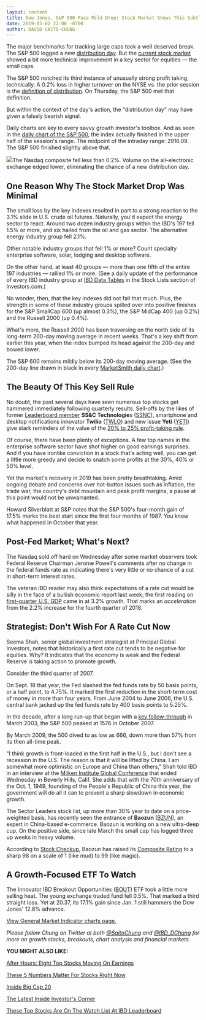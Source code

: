 ```yaml
---
layout: content
title: Dow Jones, S&P 500 Pace Mild Drop; Stock Market Shows This Subtle Improvement
date: 2019-05-02 22:00 -0700
author: DAVID SAITO-CHUNG
---
```






The major benchmarks for tracking large caps took a well deserved break. The S&P 500 logged a new [distribution day](https://www.investors.com/how-to-invest/investors-corner/how-do-you-spot-a-major-market-top-easy-look-for-heavy-distribution/). But the [current stock market](https://www.investors.com/market-trend/stock-market-today/stock-market-today-market-trends-best-stocks-buy-watch/) showed a bit more technical improvement in a key sector for equities — the small caps.




The S&P 500 notched its third instance of unusually strong profit taking, technically. A 0.2% loss in higher turnover on the NYSE vs. the prior session is the [definition of distribution](https://www.investors.com/ibd-university/market-timing/market-tops/). On Thursday, the S&P 500 met that definition.


But within the context of the day's action, the "distribution day" may have given a falsely bearish signal.


Daily charts are key to every savvy growth investor's toolbox. And as seen in the [daily chart of the S&P 500](https://research.investors.com/stock-charts/nyse-s-and-p-500-index-0sandp5.htm?cht=pvc&type=daily), the index actually finished in the upper half of the session's range. The midpoint of the intraday range: 2916.09. The S&P 500 finished slightly above that.


![](https://www.investors.com/wp-content/uploads/2019/05/MP_3x3_050219-241x300.jpg)The Nasdaq composite fell less than 0.2%. Volume on the all-electronic exchange edged lower, eliminating the chance of a new distribution day.


One Reason Why The Stock Market Drop Was Minimal
------------------------------------------------


The small loss by the key indexes resulted in part to a strong reaction to the 3.1% slide in U.S. crude oil futures. Naturally, you'd expect the energy sector to react. Around two dozen industry groups within the IBD's 197 fell 1.5% or more, and six hailed from the oil and gas sector. The alternative energy industry group fell 2.1%.


Other notable industry groups that fell 1% or more? Count specialty enterprise software, solar, lodging and desktop software.


On the other hand, at least 40 groups — more than one fifth of the entire 197 industries — rallied 1% or more. (See a daily update of the performance of every IBD industry group at [IBD Data Tables](https://www.investors.com/ibd-data-tables/) in the Stock Lists section of Investors.com.)


No wonder, then, that the key indexes did not fall that much. Plus, the strength in some of these industry groups spilled over into positive finishes for the S&P SmallCap 600 (up almost 0.3%), the S&P MidCap 400 (up 0.2%) and the Russell 2000 (up 0.4%).


What's more, the Russell 2000 has been traversing on the north side of its long-term 200-day moving average in recent weeks. That's a key shift from earlier this year, when the index bumped its head against the 200-day and bowed lower.


The S&P 600 remains mildly below its 200-day moving average. (See the 200-day line drawn in black in every [MarketSmith daily chart](https://marketsmith.investors.com/?src=A012BF).)


The Beauty Of This Key Sell Rule
--------------------------------



No doubt, the past several days have seen numerous top stocks get hammered immediately following quarterly results. Sell-offs by the likes of former [Leaderboard member](https://leaderboard.investors.com/#/leaders/leadersnearabuypoint) **SS&C Technologie**s ([SSNC](https://research.investors.com/quote.aspx?symbol=SSNC)), smartphone and desktop notifications innovator **Twilio** ([TWLO](https://research.investors.com/quote.aspx?symbol=TWLO)) and new issue **Yeti** ([YETI](https://research.investors.com/quote.aspx?symbol=YETI)) give stark reminders of the value of the [20% to 25% profit-taking rule](https://www.investors.com/how-to-invest/investors-corner/how-to-handle-stock-market-expectations/).


Of course, there have been plenty of exceptions. A few top names in the enterprise software sector have shot higher on good earnings surprises. And if you have ironlike conviction in a stock that's acting well, you can get a little more greedy and decide to snatch some profits at the 30%, 40% or 50% level.


Yet the market's recovery in 2019 has been pretty breathtaking. Amid ongoing debate and concerns over hot-button issues such as inflation, the trade war, the country's debt mountain and peak profit margins, a pause at this point would not be unwarranted.



Howard Silverblatt at S&P notes that the S&P 500's four-month gain of 17.5% marks the best start since the first four months of 1987. You know what happened in October that year.


Post-Fed Market; What's Next?
-----------------------------


The Nasdaq sold off hard on Wednesday after some market observers took Federal Reserve Chairman Jerome Powell's comments after no change in the federal funds rate as indicating there's very little or no chance of a cut in short-term interest rates.


The veteran IBD reader may also think expectations of a rate cut would be silly in the face of a bullish economic report last week; the first reading on [first-quarter U.S. GDP](https://research.investors.com/economic-calendar/) came in at 3.2% growth. That marks an *acceleration* from the 2.2% increase for the fourth quarter of 2018.


Strategist: Don't Wish For A Rate Cut Now
-----------------------------------------


Seema Shah, senior global investment strategist at Principal Global Investors, notes that historically a first rate cut tends to be negative for equities. Why? It indicates that the economy is weak and the Federal Reserve is taking action to promote growth.


Consider the third quarter of 2007.


On Sept. 18 that year, the Fed slashed the fed funds rate by 50 basis points, or a half point, to 4.75%. It marked the first reduction in the short-term cost of money in more than four years. From June 2004 to June 2006, the U.S. central bank jacked up the fed funds rate by 400 basis points to 5.25%.


In the decade, after a long run-up that began with a [key follow-through](https://www.investors.com/how-to-invest/investors-corner/how-to-find-next-stock-market-bottom/) in March 2003, the S&P 500 peaked at 1576 in October 2007.


By March 2009, the 500 dived to as low as 666, down more than 57% from its then all-time peak.


"I think growth is front-loaded in the first half in the U.S., but I don't see a recession in the U.S. The reason is that it will be lifted by China. I am somewhat more optimistic on Europe and China than others," Shah told IBD in an interview at the [Milken Institute Global Conference](http://www.milkeninstitute.org/) that ended Wednesday in Beverly Hills, Calif. She adds that with the 70th anniversary of the Oct. 1, 1949, founding of the People's Republic of China this year, the government will do all it can to prevent a sharp slowdown in economic growth.



The Sector Leaders stock list, up more than 30% year to date on a price-weighted basis, has recently seen the entrance of **Baozun** ([BZUN](https://research.investors.com/quote.aspx?symbol=BZUN)), an expert in China-based e-commerce. Baozun is working on a new ultra-deep cup. On the positive side, since late March the small cap has logged three up weeks in heavy volume.


According to [Stock Checkup](https://research.investors.com/stock-checkup/nasdaq-baozun-inc-cl-a-ads-bzun.aspx), Baozun has raised its [Composite Rating](https://www.investors.com/how-to-invest/investors-corner/how-to-research-growth-stocks/) to a sharp 98 on a scale of 1 (like mud) to 99 (like magic).


A Growth-Focused ETF To Watch
-----------------------------


The Innovator IBD Breakout Opportunities ([BOUT](https://research.investors.com/quote.aspx?symbol=BOUT)) ETF took a little more selling heat. The young exchange traded fund fell 0.5%. That marked a third straight loss. Yet at 20.37, its 17.1% gain since Jan. 1 still hammers the Dow Jones' 12.8% advance.


[View General Market Indicator charts page.](https://www.investors.com/wp-content/uploads/2019/05/IBD0205152456GMI2.pdf)


*Please follow Chung on Twitter at both [@SaitoChung](https://twitter.com/SaitoChung) and [@IBD\_DChung](https://twitter.com/IBD_DChung) for more on growth stocks, breakouts, chart analysis and financial markets.*


**YOU MIGHT ALSO LIKE:**


[After Hours: Eight Top Stocks Moving On Earnings](https://www.investors.com/market-trend/stock-market-today/dow-jones-futures-current-stock-market-rally-acacia-stock-arista-stock/)


[These 5 Numbers Matter For Stocks Right Now](https://www.investors.com/market-trend/the-big-picture/nasdaq-charges-all-time-closing-high-5-numbers-matter-right-now-top-stocks/)


[Inside Big Cap 20](https://research.investors.com/stock-lists/big-cap-20/)


[The Latest Inside Investor's Corner](https://www.investors.com/category/how-to-invest/investors-corner/)


[These Top Stocks Are On The Watch List At IBD Leaderboard](https://leaderboard.investors.com/#/leaders/watchlist)




